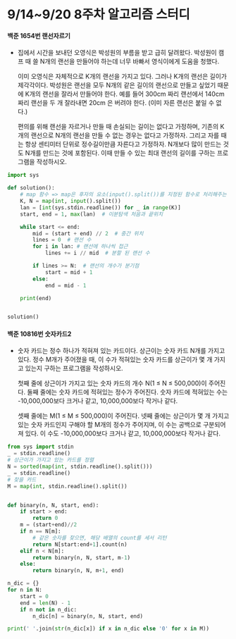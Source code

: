 # 9/14~9/20 8주차 알고리즘 스터디

<h4>백준 1654번 랜선자르기</h4>

* 집에서 시간을 보내던 오영식은 박성원의 부름을 받고 급히 달려왔다. 박성원이 캠프 때 쓸 N개의 랜선을 만들어야 하는데 너무 바빠서 영식이에게 도움을 청했다.

  이미 오영식은 자체적으로 K개의 랜선을 가지고 있다. 그러나 K개의 랜선은 길이가 제각각이다. 박성원은 랜선을 모두 N개의 같은 길이의 랜선으로 만들고 싶었기 때문에 K개의 랜선을 잘라서 만들어야 한다. 예를 들어 300cm 짜리 랜선에서 140cm 짜리 랜선을 두 개 잘라내면 20cm 은 버려야 한다. (이미 자른 랜선은 붙일 수 없다.)

  편의를 위해 랜선을 자르거나 만들 때 손실되는 길이는 없다고 가정하며, 기존의 K개의 랜선으로 N개의 랜선을 만들 수 없는 경우는 없다고 가정하자. 그리고 자를 때는 항상 센티미터 단위로 정수길이만큼 자른다고 가정하자. N개보다 많이 만드는 것도 N개를 만드는 것에 포함된다. 이때 만들 수 있는 최대 랜선의 길이를 구하는 프로그램을 작성하시오.

```python
import sys

def solution():
    # map 함수 => map은 후자의 요소(input().split())를 지정된 함수로 처리해주는 함수
    K, N = map(int, input().split())
    lan = [int(sys.stdin.readline()) for _ in range(K)]
    start, end = 1, max(lan)  # 이분탐색 처음과 끝위치

    while start <= end:
        mid = (start + end) // 2  # 중간 위치
        lines = 0  # 랜선 수
        for i in lan: # 랜선에 하나씩 접근
            lines += i // mid  # 분할 된 랜선 수

        if lines >= N:  # 랜선의 개수가 분기점
            start = mid + 1
        else:
            end = mid - 1

    print(end)


solution()
```



<h4>백준 10816번 숫자카드2</h4>

* 숫자 카드는 정수 하나가 적혀져 있는 카드이다. 상근이는 숫자 카드 N개를 가지고 있다. 정수 M개가 주어졌을 때, 이 수가 적혀있는 숫자 카드를 상근이가 몇 개 가지고 있는지 구하는 프로그램을 작성하시오.

  
  
  첫째 줄에 상근이가 가지고 있는 숫자 카드의 개수 N(1 ≤ N ≤ 500,000)이 주어진다. 둘째 줄에는 숫자 카드에 적혀있는 정수가 주어진다. 숫자 카드에 적혀있는 수는 -10,000,000보다 크거나 같고, 10,000,000보다 작거나 같다.
  
  셋째 줄에는 M(1 ≤ M ≤ 500,000)이 주어진다. 넷째 줄에는 상근이가 몇 개 가지고 있는 숫자 카드인지 구해야 할 M개의 정수가 주어지며, 이 수는 공백으로 구분되어져 있다. 이 수도 -10,000,000보다 크거나 같고, 10,000,000보다 작거나 같다.



```python
from sys import stdin
_ = stdin.readline()
# 상근이가 가지고 있는 카드를 정렬
N = sorted(map(int, stdin.readline().split()))
_ = stdin.readline()
# 찾을 카드
M = map(int, stdin.readline().split())


def binary(n, N, start, end):
    if start > end:
        return 0
    m = (start+end)//2
    if n == N[m]:
        # 같은 숫자를 찾으면, 해당 배열의 count를 세서 리턴
        return N[start:end+1].count(n)
    elif n < N[m]:
        return binary(n, N, start, m-1)
    else:
        return binary(n, N, m+1, end)

n_dic = {}
for n in N:
    start = 0
    end = len(N) - 1
    if n not in n_dic:
        n_dic[n] = binary(n, N, start, end)

print(' '.join(str(n_dic[x]) if x in n_dic else '0' for x in M))
```







